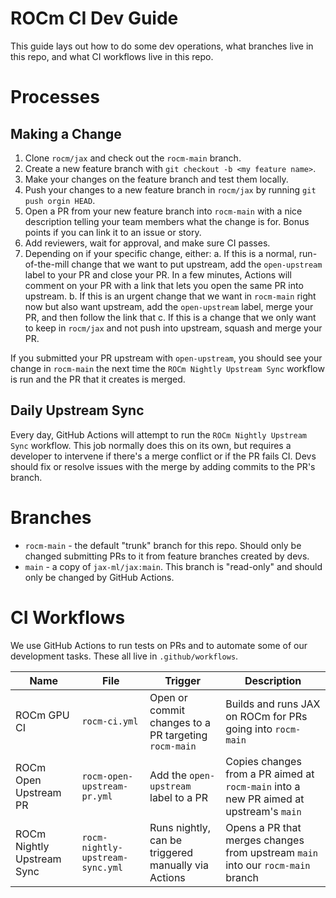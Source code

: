 # ROCm CI Dev Guide

This guide lays out how to do some dev operations, what branches live in this repo, and what CI
workflows live in this repo.

# Processes

## Making a Change

1. Clone `rocm/jax` and check out the `rocm-main` branch.
2. Create a new feature branch with `git checkout -b <my feature name>`.
3. Make your changes on the feature branch and test them locally.
4. Push your changes to a new feature branch in `rocm/jax` by running
   `git push orgin HEAD`.
5. Open a PR from your new feature branch into `rocm-main` with a nice description telling your
   team members what the change is for. Bonus points if you can link it to an issue or story.
6. Add reviewers, wait for approval, and make sure CI passes.
7. Depending on if your specific change, either:
  a. If this is a normal, run-of-the-mill change that we want to put upstream, add the
     `open-upstream` label to your PR and close your PR. In a few minutes, Actions will
     comment on your PR with a link that lets you open the same PR into upstream.
  b. If this is an urgent change that we want in `rocm-main` right now but also want upstream,
     add the `open-upstream` label, merge your PR, and then follow the link that 
  c. If this is a change that we only want to keep in `rocm/jax` and not push into upstream,
     squash and merge your PR.

If you submitted your PR upstream with `open-upstream`, you should see your change in `rocm-main`
the next time the `ROCm Nightly Upstream Sync` workflow is run and the PR that it creates is
merged.

## Daily Upstream Sync

Every day, GitHub Actions will attempt to run the `ROCm Nightly Upstream Sync` workflow. This job
normally does this on its own, but requires a developer to intervene if there's a merge conflict
or if the PR fails CI. Devs should fix or resolve issues with the merge by adding commits to the
PR's branch.

# Branches

 * `rocm-main` - the default "trunk" branch for this repo.  Should only be changed submitting PRs to it from feature branches created by devs.
 * `main` - a copy of `jax-ml/jax:main`. This branch is "read-only" and should only be changed by GitHub Actions.

# CI Workflows

We use GitHub Actions to run tests on PRs and to automate some of our
development tasks. These all live in `.github/workflows`.

| Name                       | File                             | Trigger                                              | Description                                                                            |
|----------------------------|----------------------------------|------------------------------------------------------|----------------------------------------------------------------------------------------|
| ROCm GPU CI                | `rocm-ci.yml`                    | Open or commit changes to a PR targeting `rocm-main` | Builds and runs JAX on ROCm for PRs going into `rocm-main`                             |
| ROCm Open Upstream PR      | `rocm-open-upstream-pr.yml`      | Add the `open-upstream` label to a PR                | Copies changes from a PR aimed at `rocm-main` into a new PR aimed at upstream's `main` |
| ROCm Nightly Upstream Sync | `rocm-nightly-upstream-sync.yml` | Runs nightly, can be triggered manually via Actions  | Opens a PR that merges changes from upstream `main` into our `rocm-main` branch        |

